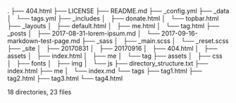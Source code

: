 .
├── 404.html
├── LICENSE
├── README.md
├── _config.yml
├── _data
│   └── tags.yml
├── _includes
│   ├── donate.html
│   └── topbar.html
├── _layouts
│   ├── default.html
│   ├── me.html
│   └── tag.html
├── _posts
│   ├── 2017-08-31-lorem-ipsum.md
│   └── 2017-09-16-markdown-test-page.md
├── _sass
│   ├── _main.scss
│   └── _reset.scss
├── _site
│   ├── 20170831
│   ├── 20170916
│   ├── 404.html
│   ├── assets
│   ├── index.html
│   ├── me
│   └── tag
├── assets
│   ├── css
│   ├── fonts
│   ├── img
│   └── js
├── directory_structure.txt
├── index.html
├── me
│   └── index.md
└── tags
    ├── tag1.html
    ├── tag2.html
    ├── tag3.html
    └── tag4.html

18 directories, 23 files
